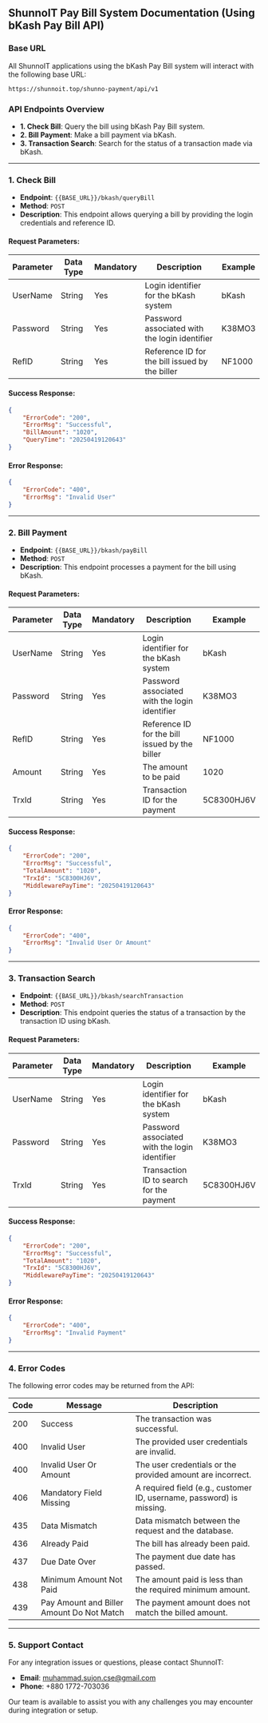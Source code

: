 ## **ShunnoIT Pay Bill System Documentation (Using bKash Pay Bill API)**

### **Base URL**
All ShunnoIT applications using the bKash Pay Bill system will interact with the following base URL:
```
https://shunnoit.top/shunno-payment/api/v1
```

### **API Endpoints Overview**

- **1. Check Bill**: Query the bill using bKash Pay Bill system.
- **2. Bill Payment**: Make a bill payment via bKash.
- **3. Transaction Search**: Search for the status of a transaction made via bKash.

---

### **1. Check Bill**
- **Endpoint**: `{{BASE_URL}}/bkash/queryBill`
- **Method**: `POST`
- **Description**: This endpoint allows querying a bill by providing the login credentials and reference ID.

#### **Request Parameters**:
| Parameter  | Data Type | Mandatory | Description                                                    | Example     |
|------------|-----------|-----------|----------------------------------------------------------------|-------------|
| UserName   | String    | Yes       | Login identifier for the bKash system                          | bKash       |
| Password   | String    | Yes       | Password associated with the login identifier                  | K38MO3      |
| RefID      | String    | Yes       | Reference ID for the bill issued by the biller                 | NF1000      |

#### **Success Response**:
```json
{
    "ErrorCode": "200",
    "ErrorMsg": "Successful",
    "BillAmount": "1020",
    "QueryTime": "20250419120643"
}
```

#### **Error Response**:
```json
{
    "ErrorCode": "400",
    "ErrorMsg": "Invalid User"
}
```

---

### **2. Bill Payment**
- **Endpoint**: `{{BASE_URL}}/bkash/payBill`
- **Method**: `POST`
- **Description**: This endpoint processes a payment for the bill using bKash.

#### **Request Parameters**:
| Parameter   | Data Type | Mandatory | Description                                                    | Example     |
|-------------|-----------|-----------|----------------------------------------------------------------|-------------|
| UserName    | String    | Yes       | Login identifier for the bKash system                          | bKash       |
| Password    | String    | Yes       | Password associated with the login identifier                  | K38MO3      |
| RefID       | String    | Yes       | Reference ID for the bill issued by the biller                 | NF1000      |
| Amount      | String    | Yes       | The amount to be paid                                          | 1020        |
| TrxId       | String    | Yes       | Transaction ID for the payment                                 | 5C8300HJ6V  |

#### **Success Response**:
```json
{
    "ErrorCode": "200",
    "ErrorMsg": "Successful",
    "TotalAmount": "1020",
    "TrxId": "5C8300HJ6V",
    "MiddlewarePayTime": "20250419120643"
}
```

#### **Error Response**:
```json
{
    "ErrorCode": "400",
    "ErrorMsg": "Invalid User Or Amount"
}
```

---

### **3. Transaction Search**
- **Endpoint**: `{{BASE_URL}}/bkash/searchTransaction`
- **Method**: `POST`
- **Description**: This endpoint queries the status of a transaction by the transaction ID using bKash.

#### **Request Parameters**:
| Parameter   | Data Type | Mandatory | Description                                                    | Example     |
|-------------|-----------|-----------|----------------------------------------------------------------|-------------|
| UserName    | String    | Yes       | Login identifier for the bKash system                          | bKash       |
| Password    | String    | Yes       | Password associated with the login identifier                  | K38MO3      |
| TrxId       | String    | Yes       | Transaction ID to search for the payment                       | 5C8300HJ6V  |

#### **Success Response**:
```json
{
    "ErrorCode": "200",
    "ErrorMsg": "Successful",
    "TotalAmount": "1020",
    "TrxId": "5C8300HJ6V",
    "MiddlewarePayTime": "20250419120643"
}
```

#### **Error Response**:
```json
{
    "ErrorCode": "400",
    "ErrorMsg": "Invalid Payment"
}
```

---

### **4. Error Codes**
The following error codes may be returned from the API:

| Code  | Message                                    | Description                                                  |
|-------|--------------------------------------------|--------------------------------------------------------------|
| 200   | Success                                    | The transaction was successful.                               |
| 400   | Invalid User                               | The provided user credentials are invalid.                   |
| 400   | Invalid User Or Amount                     | The user credentials or the provided amount are incorrect.   |
| 406   | Mandatory Field Missing                    | A required field (e.g., customer ID, username, password) is missing. |
| 435   | Data Mismatch                              | Data mismatch between the request and the database.          |
| 436   | Already Paid                               | The bill has already been paid.                              |
| 437   | Due Date Over                              | The payment due date has passed.                             |
| 438   | Minimum Amount Not Paid                    | The amount paid is less than the required minimum amount.    |
| 439   | Pay Amount and Biller Amount Do Not Match  | The payment amount does not match the billed amount.         |

---

### **5. Support Contact**

For any integration issues or questions, please contact ShunnoIT:

- **Email**: muhammad.sujon.cse@gmail.com
- **Phone**: +880 1772-703036

Our team is available to assist you with any challenges you may encounter during integration or setup.
